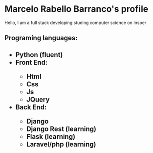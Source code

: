 # Marcelo Rabello Barranco's profile

<p>Hello, I am a full stack developing studing computer science on Insper</p>

<h2> Programing languages: <h2>
<ul>
<li> Python (fluent) </li>
<li> Front End: </li>
<ul>
<li> Html </li>
<li> Css </li>
<li> Js </li>
<li> JQuery </li>
</ul>
<li> Back End: </li>
<ul>
<li> Django </li>
<li> Django Rest (learning) </li>
<li> Flask (learning) </li>
<li> Laravel/php (learning) </li>
</ul>
</ul>
